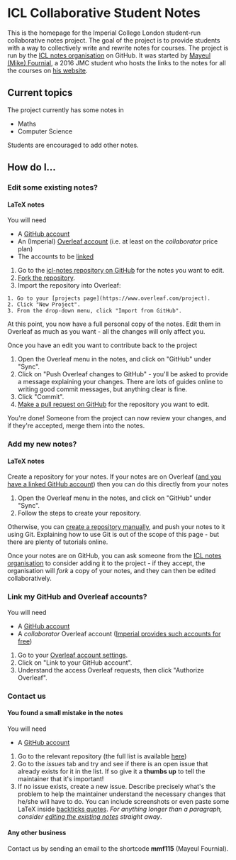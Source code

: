 # ICL Collaborative Student Notes

This is the homepage for the Imperial College London student-run collaborative notes project. The goal of the project is to provide students with a way to collectively write and rewrite notes for courses. The project is run by the [ICL notes organisation](https://github.com/icl-notes) on GitHub. It was started by [Mayeul (Mike) Fournial](https://www.doc.ic.ac.uk/~mmf115/), a 2016 JMC student who hosts the links to the notes for all the courses on [his website](http://mayeul.ninja).

## Current topics

The project currently has some notes in
  * Maths
  * Computer Science

Students are encouraged to add other notes.

## How do I...

### Edit some existing notes?

#### LaTeX notes

You will need
  * A [GitHub account](https://github.com/join)
  * An (Imperial) [Overleaf account](https://www.overleaf.com/edu/imperial) (i.e. at least on the _collaborator_ price plan)
  * The accounts to be [linked](#link-my-github-and-overleaf-accounts)

  1. Go to the [icl-notes repository on GitHub](https://github.com/icl-notes) for the notes you want to edit.
  1. [Fork the repository](https://help.github.com/en/articles/fork-a-repo#fork-an-example-repository).
  1. Import the repository into Overleaf:

    1. Go to your [projects page](https://www.overleaf.com/project).
    2. Click "New Project".
    3. From the drop-down menu, click "Import from GitHub".

At this point, you now have a full personal copy of the notes. Edit them in Overleaf as much as you want - all the changes will only affect you.

Once you have an edit you want to contribute back to the project
  1. Open the Overleaf menu in the notes, and click on "GitHub" under "Sync".
  1. Click on "Push Overleaf changes to GitHub" - you'll be asked to provide a message explaining your changes. There are lots of guides online to writing good commit messages, but anything clear is fine.
  1. Click "Commit".
  1. [Make a pull request on GitHub](https://help.github.com/en/articles/creating-a-pull-request) for the repository you want to edit.

You're done! Someone from the project can now review your changes, and if they're accepted, merge them into the notes.

### Add my new notes?

#### LaTeX notes

Create a repository for your notes. If your notes are on Overleaf ([and you have a linked GitHub account](#link-my-github-and-overleaf-accounts)) then you can do this directly from your notes
  1. Open the Overleaf menu in the notes, and click on "GitHub" under "Sync".
  1. Follow the steps to create your repository.

Otherwise, you can [create a repository manually](https://help.github.com/en/articles/creating-a-new-repository), and push your notes to it using Git. Explaining how to use Git is out of the scope of this page - but there are plenty of tutorials online.

Once your notes are on GitHub, you can ask someone from the [ICL notes organisation](https://github.com/icl-notes) to consider adding it to the project - if they accept, the organisation will *fork* a copy of your notes, and they can then be edited collaboratively. 

### Link my GitHub and Overleaf accounts?

You will need
  * A [GitHub account](https://github.com/join)
  * A _collaborator_ Overleaf account ([Imperial provides such accounts for free](https://www.overleaf.com/edu/imperial))

  1. Go to your [Overleaf account settings](https://www.overleaf.com/user/settings).
  1. Click on "Link to your GitHub account".
  1. Understand the access Overleaf requests, then click "Authorize Overleaf".

### Contact us

#### You found a small mistake in the notes

You will need
  * A [GitHub account](https://github.com/join)

  1. Go to the relevant repository (the full list is available [here](https://github.com/icl-notes))
  1. Go to the _issues_ tab and try and see if there is an open issue that already exists for it in the list. If so give it a **thumbs up** to tell the maintainer that it's important!
  1. If no issue exists, create a new issue. Describe precisely what's the problem to help the maintainer understand the necessary changes that he/she will have to do. You can include screenshots or even paste some LaTeX inside [backticks quotes](https://help.github.com/en/articles/basic-writing-and-formatting-syntax#quoting-code). _For anything longer than a paragraph, consider [editing the existing notes](#edit-some-existing-notes) straight away_.

#### Any other business

Contact us by sending an email to the shortcode **mmf115** (Mayeul Fournial).
